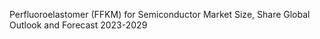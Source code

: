 Perfluoroelastomer (FFKM) for Semiconductor Market Size, Share Global Outlook and Forecast 2023-2029
